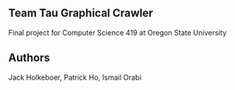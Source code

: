 ## Team Tau Graphical Crawler

Final project for Computer Science 419 at Oregon State University

## Authors
Jack Holkeboer, Patrick Ho, Ismail Orabi
